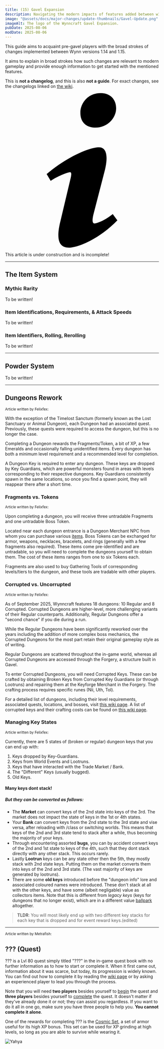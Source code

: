 ```yaml
---
title: (15) Gavel Expansion
description: Navigating the modern impacts of features added between w1.14 (W15) and w1.15 (W17). Intended to rapidly acquaint returning players with the relevant details of past changes.
image: "@assets/docs/major-changes/update-thumbnails/Gavel-Update.png"
imageAlt: The logo of the Wynncraft Gavel Expansion.
pubDate: 2025-08-06
modDate: 2025-08-06
---
```


This guide aims to acquaint pre-gavel players with the broad strokes of changes implemented between Wynn versions 1.14 and 1.15.

It aims to explain in broad strokes how such changes are relevant to modern gameplay and provide enough information to get started with the mentioned features.

This is **not a changelog**, and this is also **not a guide**. For exact changes, see the changelogs linked on [the wiki](https://wynncraft.wiki.gg/wiki/Version_history).

<div class="flex items-center glass text-white text-sm font-bold px-4 py-1" role="alert">
  <svg class="fill-current w-4 h-4 mr-2" xmlns="http://www.w3.org/2000/svg" viewBox="0 0 20 20"><path d="M12.432 0c1.34 0 2.01.912 2.01 1.957 0 1.305-1.164 2.512-2.679 2.512-1.269 0-2.009-.75-1.974-1.99C9.789 1.436 10.67 0 12.432 0zM8.309 20c-1.058 0-1.833-.652-1.093-3.524l1.214-5.092c.211-.814.246-1.141 0-1.141-.317 0-1.689.562-2.502 1.117l-.528-.88c2.572-2.186 5.531-3.467 6.801-3.467 1.057 0 1.233 1.273.705 3.23l-1.391 5.352c-.246.945-.141 1.271.106 1.271.317 0 1.357-.392 2.379-1.207l.6.814C12.098 19.02 9.365 20 8.309 20z"/></svg>
  <p>This article is under construction and is incomplete!</p>
</div>

---

## The Item System
### Mythic Rarity
<p class="glass">To be written!</p>

### Item Identifications, Requirements, & Attack Speeds
<p class="glass">To be written!</p>

### Item Identifiers, Rolling, Rerolling
<p class="glass">To be written!</p>

---

## Powder System
<p class="glass">To be written!</p>

---

## Dungeons Rework
<small>Article written by Felixfex:</small>

With the exception of the Timelost Sanctum (formerly known as the Lost Sanctuary or Animal Dungeon), each Dungeon had an associated quest. Previously, these quests were required to access the dungeon, but this is no longer the case.

Completing a Dungeon rewards the Fragments/Token, a bit of XP, a few Emeralds and occasionally falling unidentified items. Every dungeon has both a minimum level requirement and a recommended level for completion.

A Dungeon Key is required to enter any dungeon. These keys are dropped by Key Guardians, which are powerful monsters found in areas with levels corresponding to their respective dungeons. Key Guardians consistently spawn in the same locations, so once you find a spawn point, they will reappear there after a short time.

### Fragments vs. Tokens
<small>Article written by Felixfex:</small>

Upon completing a dungeon, you will receive three untradable Fragments and one untradable Boss Token. 

Located near each dungeon entrance is a Dungeon Merchant NPC from whom you can purchase various [items](https://wynncraft.wiki.gg/wiki/Dungeon_Merchant). Boss Tokens can be exchanged for armor, weapons, necklaces, bracelets, and rings (generally with a few fragments also required). These items come pre-identified and are untradable, so you will need to complete the dungeons yourself to obtain them. The cost of these items ranges from one to six Tokens each.

Fragments are also used to buy Gathering Tools of corresponding levels/tiers to the dungeon, and these tools are tradable with other players.

### Corrupted vs. Uncorrupted
<small>Article written by Felixfex:</small>

As of September 2025, Wynncraft features 18 dungeons: 10 Regular and 8 Corrupted. Corrupted Dungeons are higher-level, more challenging variants of their Regular counterparts. Additionally, Regular Dungeons offer a "second chance" if you die during a run. 

While the Regular Dungeons have been significantly reworked over the years including the addition of more complex boss mechanics, the Corrupted Dungeons for the most part retain their original gameplay style as of writing. 

Regular Dungeons are scattered throughout the in-game world, whereas all Corrupted Dungeons are accessed through the Forgery, a structure built in Gavel.

To enter Corrupted Dungeons, you will need Corrupted Keys. These can be crafted by obtaining Broken Keys from Corrupted Key Guardians (or through Lootruns) and repairing them at the Keyforge Merchant in the Forgery. The crafting process requires specific runes (Nii, Uth, Tol).

For a detailed list of dungeons, including their level requirements, associated quests, locations, and bosses, visit [this wiki page](https://wynncraft.wiki.gg/wiki/Dungeons). A list of corrupted keys and their crafting costs can be found on [this wiki page](https://wynncraft.wiki.gg/wiki/Key_Forge_Merchant).

### Managing Key States
<small>Article written by Felixfex:</small>

Currently, there are 5 states of (broken or regular) dungeon keys that you can end up with:
1. Keys dropped by Key-Guardians.
2. Keys from World Events and Lootruns.
3. Keys that have interacted with the Trade Market / Bank.
4. The "Different" Keys (usually bugged).
5. Old Keys.
#### Many keys dont stack!
##### But they can be converted as follows:

- The **Market** can convert keys of the 2nd state into keys of the 3rd. The market does not impact the state of keys in the 1st or 4th states.
- Your **Bank** can convert keys from the 2nd state to the 3rd state and vise versa, after reloading with /class or switching worlds. This means that keys of the 2nd and 3rd state tend to stack after a while, thus becoming the majority of your keys.
- Through encountering assorted **bugs**, you can by accident convert keys of the 2nd and 1st state to keys of the 4th, such that they dont stack directly with any other stack. This occurs rarely.
- Lastly **Lootrun** keys can be any state other then the 5th, they mostly stack with 2nd state keys. Putting them on the market converts them into keys of the 2nd and 3rd state. (The vast majority of keys are generated by lootruns).
- There are some **old  keys** introduced before the "dungeon info" lore and associated coloured names were introduced. These don't stack at all with the other keys, and have some (albeit negligable) value as collectors items. Note that this is different from *legacy keys* (keys for dungeons that no longer exist), which are in a different value [ballpark](https://wynnvets.org/legacy-items) altogether.
> **TLDR**: You will most likely end up with two different key stacks for each key that is dropped and for event reward keys.(edited)

---

<small>Article written by Metrafish:</small>

## ??? (Quest)
??? is a Lvl 80 quest simply titled "???" in the in-game quest book with no further information as to how to start or complete it. When it first came out, information about it was scarce, but today, its progression is widely known. You can find out how to complete it by reading the [wiki page](https://wynncraft.wiki.gg/wiki/%3F%3F%3F) or by asking an experienced player to lead you through the process.

Note that you will need **two players** besides yourself to <ins>begin</ins> the quest and **three players** besides yourself to <ins>complete</ins> the quest. It doesn't matter if they've already done it or not; they can assist you regardless. If you want to do it all in one go, make sure you have three people to help you. **You cannot complete it alone**.

One of the rewards for completing ??? is the [Cosmic Set](https://wynncraft.wiki.gg/wiki/Cosmic_Set), a set of armor useful for its high XP bonus. This set can be used for XP grinding at high levels, so long as you are able to survive while wearing it.

![Yahya](/assets/changes/yahya.jpeg)

